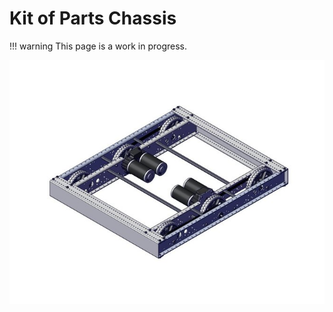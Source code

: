# Kit of Parts Chassis

!!! warning
    This page is a work in progress.

![KOP](<Drivetrain_Media/AM14U5_View 2.jpg>)
